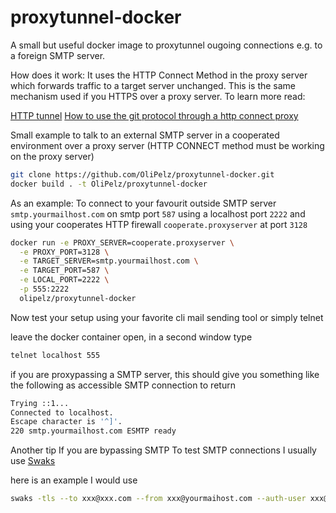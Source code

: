 # proxytunnel-docker

A small but useful docker image to proxytunnel ougoing connections e.g. to a foreign SMTP server.

How does it work: It uses the HTTP Connect Method in the proxy server which forwards traffic to a target server
unchanged. This is the same mechanism used if you HTTPS over a proxy server. To learn more read:

[HTTP tunnel](https://en.wikipedia.org/wiki/HTTP_tunnel)
[How to use the git protocol through a http connect proxy](https://www.emilsit.net/blog/archives/how-to-use-the-git-protocol-through-a-http-connect-proxy/)

Small example to talk to an external SMTP server in a cooperated environment over a proxy server 
(HTTP CONNECT method must be working on the proxy server)

```bash
git clone https://github.com/OliPelz/proxytunnel-docker.git
docker build . -t OliPelz/proxytunnel-docker
``` 

As an example:
To connect to your favourit outside SMTP server ```smtp.yourmailhost.com``` on smtp port ```587``` using a localhost port ```2222``` 
and using your cooperates HTTP firewall ```cooperate.proxyserver``` at port ```3128```

```bash
docker run -e PROXY_SERVER=cooperate.proxyserver \
  -e PROXY_PORT=3128 \
  -e TARGET_SERVER=smtp.yourmailhost.com \
  -e TARGET_PORT=587 \
  -e LOCAL_PORT=2222 \
  -p 555:2222
  olipelz/proxytunnel-docker
```

Now test your setup using your favorite cli mail sending tool or simply telnet

leave the docker container open, in a second window type
```bash
telnet localhost 555
```
if you are proxypassing a SMTP server, this should give you something like the following as accessible SMTP connection to return

```bash
Trying ::1...
Connected to localhost.
Escape character is '^]'.
220 smtp.yourmailhost.com ESMTP ready
```


Another tip If you are bypassing SMTP
To test SMTP connections I usually use [Swaks](http://www.jetmore.org/john/code/swaks/)

here is an example I would use

```bash
swaks -tls --to xxx@xxx.com --from xxx@yourmaihost.com --auth-user xxx@yourmailhost.com  --server localhost
```

